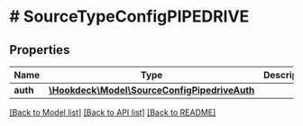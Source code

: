 # # SourceTypeConfigPIPEDRIVE

## Properties

Name | Type | Description | Notes
------------ | ------------- | ------------- | -------------
**auth** | [**\Hookdeck\Model\SourceConfigPipedriveAuth**](SourceConfigPipedriveAuth.md) |  | [optional]

[[Back to Model list]](../../README.md#models) [[Back to API list]](../../README.md#endpoints) [[Back to README]](../../README.md)
